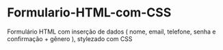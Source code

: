 # Formulario-HTML-com-CSS
Formulário HTML com inserção de dados ( nome, email, telefone, senha e confirmação + gênero ), stylezado com CSS
